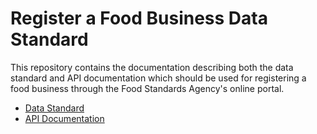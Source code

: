 # Register a Food Business Data Standard

This repository contains the documentation describing both the data standard and API documentation which should be used for registering a food business through the Food Standards Agency's online portal.

-   [Data Standard](https://github.com/fsadata/RegisterAFoodBusinessDataStandard/blob/master/Data%20Standard.md)
-   [API Documentation](https://github.com/fsadata/RegisterAFoodBusinessDataStandard/blob/master/Api%20Documentation.md)
